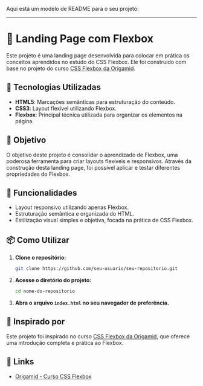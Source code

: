 Aqui está um modelo de README para o seu projeto:

---

# 📄 Landing Page com Flexbox

Este projeto é uma landing page desenvolvida para colocar em prática os conceitos aprendidos no estudo do CSS Flexbox. Ele foi construído com base no projeto do curso [CSS Flexbox da Origamid](https://www.origamid.com/curso/css-flexbox/).

## 🚀 Tecnologias Utilizadas

- **HTML5**: Marcações semânticas para estruturação do conteúdo.
- **CSS3**: Layout flexível utilizando Flexbox.
- **Flexbox**: Principal técnica utilizada para organizar os elementos na página.

## 🎯 Objetivo

O objetivo deste projeto é consolidar o aprendizado de Flexbox, uma poderosa ferramenta para criar layouts flexíveis e responsivos. Através da construção desta landing page, foi possível aplicar e testar diferentes propriedades do Flexbox.

## 📝 Funcionalidades

- Layout responsivo utilizando apenas Flexbox.
- Estruturação semântica e organizada do HTML.
- Estilização visual simples e objetiva, focada na prática de CSS Flexbox.

## 📦 Como Utilizar

1. **Clone o repositório:**

   ```bash
   git clone https://github.com/seu-usuario/seu-repositorio.git
   ```

2. **Acesse o diretório do projeto:**

   ```bash
   cd nome-do-repositorio
   ```

3. **Abra o arquivo `index.html` no seu navegador de preferência.**

## 🌟 Inspirado por

Este projeto foi inspirado no curso [CSS Flexbox da Origamid](https://www.origamid.com/curso/css-flexbox/), que oferece uma introdução completa e prática ao Flexbox.

## 🔗 Links

- [Origamid - Curso CSS Flexbox](https://www.origamid.com/curso/css-flexbox/)
